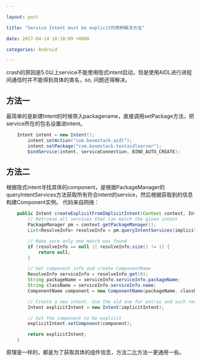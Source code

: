 ```yaml
---

layout: post 

title: "Service Intent must be explicit的两种解决方法" 

date: 2017-04-14 18:10:09 +0800 

categories: Android

---
```


crash的原因是5.0以上service不能使用隐式intent启动，但是使用AIDL进行进程间通信时并不能得到具体的类名，so, 问题还得解决。
## 方法一
最简单的是新建Intent的时候带入packagename，直接调用setPackage方法，把service所在的包名设置进intent。

```java
	Intent intent = new Intent();
        intent.setAction("com.boomstack.aidl");
        intent.setPackage("com.boomstack.testaidlserver");
        bindService(intent, serviceConnection, BIND_AUTO_CREATE);
```
## 方法二
根据隐式intent寻找具体的component，是根据PackageManager的
queryIntentServices方法获取所有符合intent的service，然后根据获取到的信息构建Component实例。
代码来自网络：
```java
    public Intent createExplicitFromImplicitIntent(Context context, Intent implicitIntent) {
        // Retrieve all services that can match the given intent
        PackageManager pm = context.getPackageManager();
        List<ResolveInfo> resolveInfo = pm.queryIntentServices(implicitIntent, 0);

        // Make sure only one match was found
        if (resolveInfo == null || resolveInfo.size() != 1) {
            return null;
        }

        // Get component info and create ComponentName
        ResolveInfo serviceInfo = resolveInfo.get(0);
        String packageName = serviceInfo.serviceInfo.packageName;
        String className = serviceInfo.serviceInfo.name;
        ComponentName component = new ComponentName(packageName, className);

        // Create a new intent. Use the old one for extras and such reuse
        Intent explicitIntent = new Intent(implicitIntent);

        // Set the component to be explicit
        explicitIntent.setComponent(component);

        return explicitIntent;
    }

```
原理是一样的，都是为了获取具体的组件信息，方法二比方法一更通用一些。